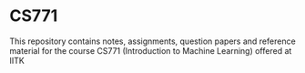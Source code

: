 # CS771
This repository contains notes, assignments, question papers and reference material for the course CS771 (Introduction to Machine Learning) offered at IITK
